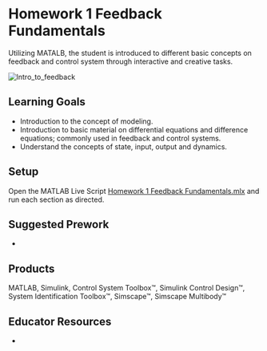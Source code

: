 # Homework 1 Feedback Fundamentals

Utilizing MATALB, the student is introduced to different basic concepts on feedback and control system through interactive and creative tasks.


![Intro_to_feedback](https://github.com/user-attachments/assets/8f41bb27-9e24-440e-ba3d-1c865cf2e4f5)

## Learning Goals
- Introduction to the concept of modeling.
- Introduction to basic material on differential equations and difference equations; commonly used in feedback
and control systems.
- Understand the concepts of state, input, output and dynamics.

## Setup
Open the MATLAB Live Script [Homework 1 Feedback Fundamentals.mlx](https://github.com/cescongroup/Learning-based-control-with-MATLAB-and-Simulink/blob/main/Homework%201%20Feedback%20Fundamentals%20and%20Solution/Homework%201%20Feedback%20Fundamentals.mlx) and run each section as directed. 

## Suggested Prework
- 
## Products
MATLAB, Simulink, Control System Toolbox™, Simulink Control Design™, System Identification Toolbox™, Simscape™, Simscape Multibody™

## Educator Resources
- 
